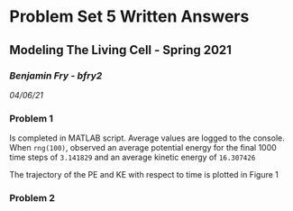# Problem Set 5 Written Answers

## Modeling The Living Cell - Spring 2021

### *Benjamin Fry - bfry2*

*04/06/21*

### Problem 1

Is completed in MATLAB script. Average values are logged to the console. When `rng(100)`, observed an average potential energy for the final 1000 time steps of `3.141829` and an average kinetic energy of `16.307426`

The trajectory of the PE and KE with respect to time is plotted in Figure 1

### Problem 2

